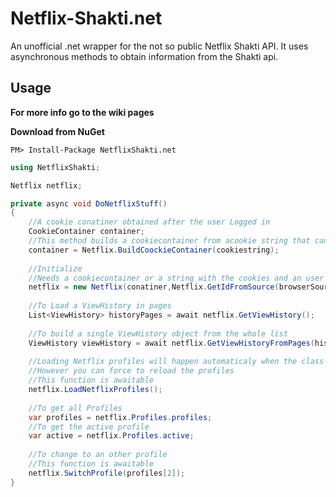 # Netflix-Shakti.net
An unofficial .net wrapper for the not so public Netflix Shakti API.
It uses asynchronous methods to obtain information from the Shakti api.

## Usage
**For more info go to the wiki pages**

**Download from NuGet**
```nuget
PM> Install-Package NetflixShakti.net
```

```c#
using NetflixShakti;

Netflix netflix;

private async void DoNetflixStuff()
{
    //A cookie conatiner obtained after the user Logged in
    CookieContainer container;
    //This method builds a cookiecontainer from acookie string that can be obtained from a webbrowser in Windows Forms
    container = Netflix.BuildCoockieContainer(cookiestring);
    
    //Initialize
    //Needs a cookiecontainer or a string with the cookies and an user id that can be obtained with the Netflix.GetIDFromSource Function
    netflix = new Netflix(conatiner,Netflix.GetIdFromSource(browserSource));
    
    //To Load a ViewHistory in pages
    List<ViewHistory> historyPages = await netflix.GetViewHistory();
    
    //To build a single ViewHistory object from the whole list
    ViewHistory viewHistory = await netflix.GetViewHistoryFromPages(historyPages);
    
    //Loading Netflix profiles will happen automaticaly when the class intializes
    //However you can force to reload the profiles
    //This function is awaitable
    netflix.LoadNetflixProfiles();
    
    //To get all Profiles
    var profiles = netflix.Profiles.profiles;
    //To get the active profile
    var active = netflix.Profiles.active;
    
    //To change to an other profile
    //This function is awaitable
    netflix.SwitchProfile(profiles[2]);
}
```
